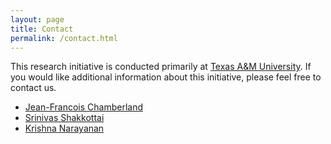 ```yaml
---
layout: page
title: Contact
permalink: /contact.html
---
```


This research initiative is conducted primarily at [Texas A&M University](https://www.tamu.edu/).
If you would like additional information about this initiative, please feel free to contact us.

* [Jean-Francois Chamberland](https://people.engr.tamu.edu/chmbrlnd/index.html)
* [Srinivas Shakkottai](https://cesg.tamu.edu/people-2/faculty/srinivas-shakkottai/)
* [Krishna Narayanan](http://krishnanarayanan.wikidot.com/)

